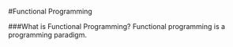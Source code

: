 #Functional Programming

###What is Functional Programming?
Functional programming is a programming paradigm.